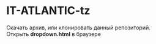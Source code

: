# IT-ATLANTIC-tz
Скачать архив, или клонировать данный репозиторий. <br /> 
Открыть <b>dropdown.html</b> в браузере
